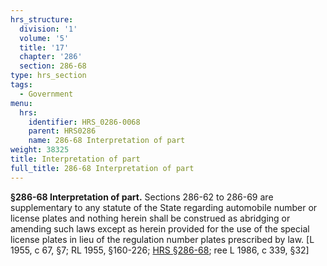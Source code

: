 ```yaml
---
hrs_structure:
  division: '1'
  volume: '5'
  title: '17'
  chapter: '286'
  section: 286-68
type: hrs_section
tags:
  - Government
menu:
  hrs:
    identifier: HRS_0286-0068
    parent: HRS0286
    name: 286-68 Interpretation of part
weight: 38325
title: Interpretation of part
full_title: 286-68 Interpretation of part
---
```

**§286-68 Interpretation of part.** Sections 286-62 to 286-69 are supplementary to any statute of the State regarding automobile number or license plates and nothing herein shall be construed as abridging or amending such laws except as herein provided for the use of the special license plates in lieu of the regulation number plates prescribed by law. [L 1955, c 67, §7; RL 1955, §160-226; [HRS §286-68](/title-17/chapter-286/section-286-68/); ree L 1986, c 339, §32]